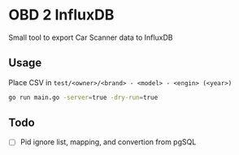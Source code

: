 # OBD 2 InfluxDB

Small tool to export Car Scanner data to InfluxDB

## Usage

Place CSV in `test/<owner>/<brand> - <model> - <engin> (<year>)`

```bash
go run main.go -server=true -dry-run=true
```

## Todo

- [ ] Pid ignore list, mapping, and convertion from pgSQL
